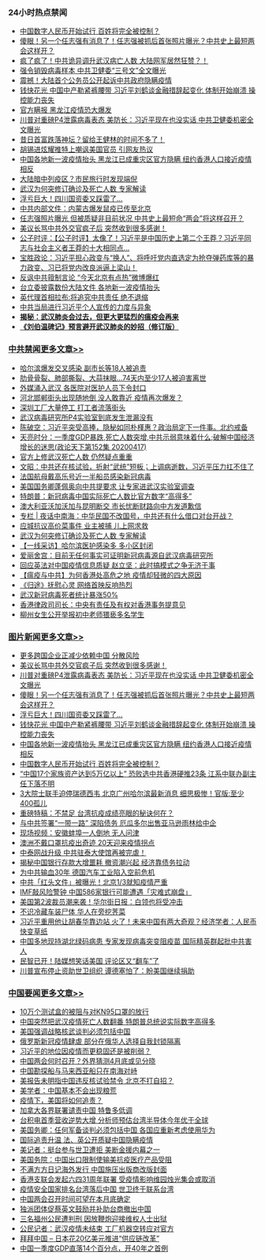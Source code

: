 <div class="catlist">
<h3>24小时热点禁闻</h3>
<ul>
<li><a href="https://github.com/fqnews/bnews/blob/master/topimagenews/20200417/1314184.md">中国数字人民币开始试行 百姓将完全被控制？</a></li>
<li><a href="https://github.com/fqnews/bnews/blob/master/topimagenews/20200417/1314408.md">傻眼！另一个任志强有消息了！任志强被抓后首张照片曝光？中共史上最短两会这样开？</a></li>
<li><a href="https://github.com/fqnews/bnews/blob/master/comments/20200417/1314328.md">疯了疯了！中共诡异调升武汉病亡人数  大陆网军居然狂赞？！</a></li>
<li><a href="https://github.com/fqnews/bnews/blob/master/cbnews/20200417/1314250.md">强令销毁病毒样本 中共卫健委“三号文”全文曝光</a></li>
<li><a href="https://github.com/fqnews/bnews/blob/master/cbnews/20200417/1314225.md">震撼！大陆首个公务员公开起诉中共政府隐瞒疫情</a></li>
<li><a href="https://github.com/fqnews/bnews/blob/master/topimagenews/20200417/1314313.md">钱快花光 中国中产勒紧裤腰带 习近平刘鹤谈金融措辞起变化 体制开始崩溃 操控能力丧失</a></li>
<li><a href="https://github.com/fqnews/bnews/blob/master/cbnews/20200417/1314286.md">官方瞒报 黑龙江疫情恐大爆发</a></li>
<li><a href="https://github.com/fqnews/bnews/blob/master/topimagenews/20200417/1314443.md">川普对重磅P4泄露病毒表态 美防长：习近平现在也没实话 中共卫健委机密全文曝光</a></li>
<li><a href="https://github.com/fqnews/bnews/blob/master/cnnews/20200417/1314297.md">昔日首富跌落神坛？留给王健林的时间不多了！</a></li>
<li><a href="https://github.com/fqnews/bnews/blob/master/cbnews/20200417/1314334.md">胡锡进炫耀推特上嘲讽美国官员 引网友热议</a></li>
<li><a href="https://github.com/fqnews/bnews/blob/master/topimagenews/20200417/1314299.md">中国各地新一波疫情抬头 黑龙江已成重灾区官方隐瞒 纽约香港人口接近疫情相反</a></li>
<li><a href="https://github.com/fqnews/bnews/blob/master/cbnews/20200417/1314285.md">大陆暗中列疫区？市民旅行时发现端倪</a></li>
<li><a href="https://github.com/fqnews/bnews/blob/master/cbnews/20200418/1314534.md">武汉为何突修订确诊及死亡人数 专家解读</a></li>
<li><a href="https://github.com/fqnews/bnews/blob/master/topimagenews/20200417/1314329.md">浮亏巨大！四川国资委又踩雷了…</a></li>
<li><a href="https://github.com/fqnews/bnews/blob/master/baitai/20200417/1314338.md">中共内部文件：内蒙古爆发鼠疫已传至北京</a></li>
<li><a href="https://github.com/fqnews/bnews/blob/master/cnnews/20200417/1314403.md">任志强照片曝光 但被质疑非目前状况 中共史上最短命“两会”将这样召开？</a></li>
<li><a href="https://github.com/fqnews/bnews/blob/master/topimagenews/20200417/1314462.md">美议长骂中共外交官疯子后 突然收到很多感谢！</a></li>
<li><a href="https://github.com/fqnews/bnews/blob/master/bannedvideo/20200417/1314399.md">公子时评：【公子时评】太像了！习近平是中国历史上第二个王莽？习近平同志与社会主义者王莽的十大相同点... </a></li>
<li><a href="https://github.com/fqnews/bnews/blob/master/bannedvideo/20200418/1314487.md">宝胜政论：习近平担心政变与“换人”、将呼吁党内直选定为抢夺弹药库等的暴力政变、习已将党内改良派逼上梁山！</a></li>
<li><a href="https://github.com/fqnews/bnews/blob/master/cbnews/20200417/1314144.md">反讽中共箝制言论 “今天北京有点热”微博爆红</a></li>
<li><a href="https://github.com/fqnews/bnews/blob/master/cbnews/20200417/1314128.md">台立委披露数份大陆文件 各地新一波疫情抬头</a></li>
<li><a href="https://github.com/fqnews/bnews/blob/master/cbnews/20200417/1314198.md">英代理首相拉布:将追究中共责任 绝不退缩</a></li>
<li><a href="https://github.com/fqnews/bnews/blob/master/headline/20200417/1314429.md">中共当局进行习近平个人宣传的力度与异象</a></li>
<li><b><a href="https://github.com/fqnews/bnews/blob/master/comments/20200211/1275071.md" target="_blank">揭秘：武汉肺炎会过去，但更大更猛烈的瘟疫会再来</a></b></li>
<li><b><a href="https://github.com/fqnews/bnews/blob/master/comments/20200207/1272816.md" target="_blank">《刘伯温碑记》预言避开武汉肺炎的妙招（修订版）</a></b></li>
</ul>
</div>

<div class="catlist">
<h3><a href="https://github.com/fqnews/bnews/blob/master/cbnews/" target="_blank">中共禁闻</a><span><a href="https://github.com/fqnews/bnews/blob/master/cbnews/" target="_blank" rel="nofollow">更多文章>></a></span></h3>
<ul>
<li><a href="https://github.com/fqnews/bnews/blob/master/cbnews/20200418/1314727.md" target="_blank">哈尔滨爆发交叉感染 副市长等18人被追责</a></li>
<li><a href="https://github.com/fqnews/bnews/blob/master/cbnews/20200418/1314726.md" target="_blank">肋骨骨裂、肺部撕裂、大蒜抹眼…74天内至少17人被迫害离世</a></li>
<li><a href="https://github.com/fqnews/bnews/blob/master/cbnews/20200418/1314713.md" target="_blank">外媒涌入武汉 各医院对医护人员下令封口</a></li>
<li><a href="https://github.com/fqnews/bnews/blob/master/cbnews/20200418/1314712.md" target="_blank">河北邯郸街头出现随地倒 没人敢靠近 疫情再次爆发？</a></li>
<li><a href="https://github.com/fqnews/bnews/blob/master/cbnews/20200418/1314689.md" target="_blank">深圳工厂大量停工 打工者流落街头</a></li>
<li><a href="https://github.com/fqnews/bnews/blob/master/cbnews/20200418/1314682.md" target="_blank">武汉病毒研究所P4实验室到底发生泄漏没有</a></li>
<li><a href="https://github.com/fqnews/bnews/blob/master/cbnews/20200418/1314652.md" target="_blank">陈破空：习近平突受高捧，隐秘如同朴槿惠？政治局定下一件事。北约戒备</a></li>
<li><a href="https://github.com/fqnews/bnews/blob/master/cbnews/20200418/1314647.md" target="_blank">天亮时分：一季度GDP暴跌,死亡人数突增,中共示弱意味着什么;破解中国经济增长的迷思(政论天下第152集 20200417)</a></li>
<li><a href="https://github.com/fqnews/bnews/blob/master/cbnews/20200418/1314644.md" target="_blank">官方上修武汉死亡人数 仍然疑点重重</a></li>
<li><a href="https://github.com/fqnews/bnews/blob/master/cbnews/20200418/1314640.md" target="_blank">文昭：中共还在核试验，折射“武统”短板；上调病逝数，习近平压力扛不住了</a></li>
<li><a href="https://github.com/fqnews/bnews/blob/master/cbnews/20200418/1314610.md" target="_blank">法国航母戴高乐号近一半船员感染新冠病毒</a></li>
<li><a href="https://github.com/fqnews/bnews/blob/master/cbnews/20200418/1314589.md" target="_blank">美国国务卿蓬佩奥向中共提要求 让专家进武汉实验室调查</a></li>
<li><a href="https://github.com/fqnews/bnews/blob/master/cbnews/20200418/1314588.md" target="_blank">特朗普：新冠病毒中国实际死亡人数比官方数字“高得多”</a></li>
<li><a href="https://github.com/fqnews/bnews/blob/master/cbnews/20200418/1314569.md" target="_blank">澳大利亚沃加沃加与昆明断交 市长忧断财路向中方发道歉信</a></li>
<li><a href="https://github.com/fqnews/bnews/blob/master/cbnews/20200418/1314557.md" target="_blank">专栏 | 夜话中南海：中华民国不改国号，中共还有什么借口对台开战？</a></li>
<li><a href="https://github.com/fqnews/bnews/blob/master/cbnews/20200418/1314545.md" target="_blank">应城抗议高价菜事件 业主被捕 儿上网求救</a></li>
<li><a href="https://github.com/fqnews/bnews/blob/master/cbnews/20200418/1314534.md" target="_blank">武汉为何突修订确诊及死亡人数 专家解读</a></li>
<li><a href="https://github.com/fqnews/bnews/blob/master/cbnews/20200418/1314533.md" target="_blank">【一线采访】哈尔滨医护感染多 多小区封闭</a></li>
<li><a href="https://github.com/fqnews/bnews/blob/master/cbnews/20200418/1314512.md" target="_blank">爱丽舍宫：目前无任何事实可证明新冠病毒源自武汉病毒研究所</a></li>
<li><a href="https://github.com/fqnews/bnews/blob/master/cbnews/20200417/1314426.md" target="_blank">回应英法对中国疫情信息质疑 赵立坚：此时搞模式之争无济于事</a></li>
<li><a href="https://github.com/fqnews/bnews/blob/master/comments/20200417/1314421.md" target="_blank">【瘟疫与中共】为何香港处高危之地 疫情却轻微的四大原因</a></li>
<li><a href="https://github.com/fqnews/bnews/blob/master/cbnews/20200417/1314355.md" target="_blank">《归途》抚慰心灵 网络首映反响热烈</a></li>
<li><a href="https://github.com/fqnews/bnews/blob/master/cbnews/20200417/1314398.md" target="_blank">武汉新冠病毒死者统计暴涨50%</a></li>
<li><a href="https://github.com/fqnews/bnews/blob/master/cbnews/20200417/1314386.md" target="_blank">香港律政司司长：中央有责任及有权对香港事务提意见</a></li>
<li><a href="https://github.com/fqnews/bnews/blob/master/cbnews/20200417/1314349.md" target="_blank">柳州女生公开举报初中老师猥亵多名学生</a></li>

</ul>
</div>
<div class="catlist">
<h3><a href="https://github.com/fqnews/bnews/blob/master/topimagenews/" target="_blank">图片新闻</a><span><a href="https://github.com/fqnews/bnews/blob/master/topimagenews/" target="_blank" rel="nofollow">更多文章>></a></span></h3>
<ul>
<li><a href="https://github.com/fqnews/bnews/blob/master/topimagenews/20200418/1314563.md" target="_blank">更多跨国企业正减少依赖中国 分散风险</a></li>
<li><a href="https://github.com/fqnews/bnews/blob/master/topimagenews/20200417/1314462.md" target="_blank">美议长骂中共外交官疯子后 突然收到很多感谢！</a></li>
<li><a href="https://github.com/fqnews/bnews/blob/master/topimagenews/20200417/1314443.md" target="_blank">川普对重磅P4泄露病毒表态 美防长：习近平现在也没实话 中共卫健委机密全文曝光</a></li>
<li><a href="https://github.com/fqnews/bnews/blob/master/topimagenews/20200417/1314408.md" target="_blank">傻眼！另一个任志强有消息了！任志强被抓后首张照片曝光？中共史上最短两会这样开？</a></li>
<li><a href="https://github.com/fqnews/bnews/blob/master/topimagenews/20200417/1314329.md" target="_blank">浮亏巨大！四川国资委又踩雷了…</a></li>
<li><a href="https://github.com/fqnews/bnews/blob/master/topimagenews/20200417/1314313.md" target="_blank">钱快花光 中国中产勒紧裤腰带 习近平刘鹤谈金融措辞起变化 体制开始崩溃 操控能力丧失</a></li>
<li><a href="https://github.com/fqnews/bnews/blob/master/topimagenews/20200417/1314299.md" target="_blank">中国各地新一波疫情抬头 黑龙江已成重灾区官方隐瞒 纽约香港人口接近疫情相反</a></li>
<li><a href="https://github.com/fqnews/bnews/blob/master/topimagenews/20200417/1314184.md" target="_blank">中国数字人民币开始试行 百姓将完全被控制？</a></li>
<li><a href="https://github.com/fqnews/bnews/blob/master/topimagenews/20200416/1313809.md" target="_blank">“中国17个家族资产达到5万亿以上” 恐败选中共香港硬推23条 江系中联办副主任下落不明</a></li>
<li><a href="https://github.com/fqnews/bnews/blob/master/topimagenews/20200416/1313717.md" target="_blank">3大院士联手迫停瑞德西韦 北京广州哈尔滨最新消息 细思极惨！官版:至少400孤儿</a></li>
<li><a href="https://github.com/fqnews/bnews/blob/master/comments/20200416/1313693.md" target="_blank">重磅特稿：不禁足 台湾抗疫成绩亮眼的秘诀何在？</a></li>
<li><a href="https://github.com/fqnews/bnews/blob/master/topimagenews/20200416/1313706.md" target="_blank">与中共签署“一带一路” 深陷债务 厄瓜多尔出售亚马逊雨林给中企</a></li>
<li><a href="https://github.com/fqnews/bnews/blob/master/topimagenews/20200416/1313705.md" target="_blank">现场视频：安徽蚌埠一人倒地 无人问津</a></li>
<li><a href="https://github.com/fqnews/bnews/blob/master/topimagenews/20200416/1313704.md" target="_blank">澳洲不戴口罩抗疫出奇迹 20天迎来疫情拐点</a></li>
<li><a href="https://github.com/fqnews/bnews/blob/master/topimagenews/20200416/1313647.md" target="_blank">中泰网战升级 中共驻泰大使馆再被完虐！</a></li>
<li><a href="https://github.com/fqnews/bnews/blob/master/topimagenews/20200416/1313534.md" target="_blank">揭秘中国银行存款大增噩耗 撤资潮兴起 经济靠债务拉动</a></li>
<li><a href="https://github.com/fqnews/bnews/blob/master/topimagenews/20200416/1313495.md" target="_blank">为中共输血30年 德国汽车工业陷入空前危机</a></li>
<li><a href="https://github.com/fqnews/bnews/blob/master/topimagenews/20200416/1313275.md" target="_blank">中共「红头文件」被曝光！北京1/3就知疫情严重</a></li>
<li><a href="https://github.com/fqnews/bnews/blob/master/topimagenews/20200415/1313161.md" target="_blank">IMF敲风险警钟 中国586家银行可能遭遇「灾难式崩盘」</a></li>
<li><a href="https://github.com/fqnews/bnews/blob/master/topimagenews/20200415/1313160.md" target="_blank">美国第2波裁员潮来袭！华尔街日报：白领也将受冲击</a></li>
<li><a href="https://github.com/fqnews/bnews/blob/master/topimagenews/20200415/1313159.md" target="_blank">不识冷藏车装尸体 华人在旁挖荠菜</a></li>
<li><a href="https://github.com/fqnews/bnews/blob/master/topimagenews/20200415/1313139.md" target="_blank">习近平重用他让胡春华靠边站 火了！未来中国有两大奇观？经济学者：人民币快变草纸</a></li>
<li><a href="https://github.com/fqnews/bnews/blob/master/topimagenews/20200415/1313098.md" target="_blank">中国多地现持湖北绿码病患 专家发现病毒突变阻疫苗 国际精英群起批中共害人</a></li>
<li><a href="https://github.com/fqnews/bnews/blob/master/topimagenews/20200415/1312931.md" target="_blank">民智已开！陆媒想笑话美国 评论区又“翻车”了</a></li>
<li><a href="https://github.com/fqnews/bnews/blob/master/topimagenews/20200415/1312923.md" target="_blank">川普宣布停止资助世卫组织 谭德塞怕了：盼美国继续捐助</a></li>

</ul>
</div>
<div class="catlist">
<h3><a href="https://github.com/fqnews/bnews/blob/master/headline/" target="_blank">中国要闻</a><span><a href="https://github.com/fqnews/bnews/blob/master/headline/" target="_blank" rel="nofollow">更多文章>></a></span></h3>
<ul>
<li><a href="https://github.com/fqnews/bnews/blob/master/headline/20200418/1314669.md" target="_blank">10万个测试盒的被阻与对KN95口罩的放行</a></li>
<li><a href="https://github.com/fqnews/bnews/blob/master/headline/20200418/1314658.md" target="_blank">中国突然把武汉疫情死亡人数翻番 特朗普总统说实际数字高得多</a></li>
<li><a href="https://github.com/fqnews/bnews/blob/master/headline/20200418/1314643.md" target="_blank">美国强调战略核武谈判必须包括中国</a></li>
<li><a href="https://github.com/fqnews/bnews/blob/master/headline/20200418/1314624.md" target="_blank">俄罗斯新冠疫情肆虐 部分在俄华人选择自我封锁隔离</a></li>
<li><a href="https://github.com/fqnews/bnews/blob/master/headline/20200418/1314623.md" target="_blank">习近平的地位因疫情而更稳固还是被削弱？</a></li>
<li><a href="https://github.com/fqnews/bnews/blob/master/headline/20200418/1314585.md" target="_blank">中国两会何时召开？外界猜测4月底或见分晓</a></li>
<li><a href="https://github.com/fqnews/bnews/blob/master/headline/20200418/1314578.md" target="_blank">中国勘探船与马来西亚船只在南海对峙</a></li>
<li><a href="https://github.com/fqnews/bnews/blob/master/headline/20200418/1314560.md" target="_blank">美报告未明指中国违反核试验禁令 北京不打自招？</a></li>
<li><a href="https://github.com/fqnews/bnews/blob/master/headline/20200418/1314559.md" target="_blank">美学者：中国基本不会出现粮荒</a></li>
<li><a href="https://github.com/fqnews/bnews/blob/master/headline/20200418/1314552.md" target="_blank">疫情下，美国将如何追责？</a></li>
<li><a href="https://github.com/fqnews/bnews/blob/master/headline/20200418/1314537.md" target="_blank">加拿大各界联署谴责中国   特鲁多低调</a></li>
<li><a href="https://github.com/fqnews/bnews/blob/master/headline/20200418/1314514.md" target="_blank">台积电首季营收逆势大增  分析师预估台湾半导体今年优于全球</a></li>
<li><a href="https://github.com/fqnews/bnews/blob/master/headline/20200418/1314513.md" target="_blank">美国务卿：任何军备谈判必须包括中国 各国应重新考虑使用华为</a></li>
<li><a href="https://github.com/fqnews/bnews/blob/master/headline/20200418/1314511.md" target="_blank">国际追责升温   法、英公开质疑中国隐瞒疫情</a></li>
<li><a href="https://github.com/fqnews/bnews/blob/master/headline/20200418/1314510.md" target="_blank">美记者：挺台参与世卫遭拒 美断金援内幕之一</a></li>
<li><a href="https://github.com/fqnews/bnews/blob/master/headline/20200418/1314509.md" target="_blank">美国务院：中国出口限制使输美抗疫医疗产品受阻</a></li>
<li><a href="https://github.com/fqnews/bnews/blob/master/headline/20200418/1314508.md" target="_blank">不满方方日记海外发行 中国施压出版商改版封面</a></li>
<li><a href="https://github.com/fqnews/bnews/blob/master/headline/20200418/1314507.md" target="_blank">香港支联会发起六四31周年联署 受疫情影响维园烛光集会或取消</a></li>
<li><a href="https://github.com/fqnews/bnews/blob/master/headline/20200418/1314502.md" target="_blank">疫情安全国家排名台湾落后中国  世卫终于联系台湾</a></li>
<li><a href="https://github.com/fqnews/bnews/blob/master/headline/20200418/1314496.md" target="_blank">中国两会召开时间可望在本月底确定</a></li>
<li><a href="https://github.com/fqnews/bnews/blob/master/headline/20200418/1314491.md" target="_blank">独派团体促蔡英文鼓励并补助台商撤出中国</a></li>
<li><a href="https://github.com/fqnews/bnews/blob/master/headline/20200418/1314490.md" target="_blank">三名福州公民遭判刑    因放鞭炮迎接维权人士出狱</a></li>
<li><a href="https://github.com/fqnews/bnews/blob/master/headline/20200418/1314484.md" target="_blank">公民记者：武汉疫情未结束  工厂机器空转应对官方</a></li>
<li><a href="https://github.com/fqnews/bnews/blob/master/headline/20200417/1314479.md" target="_blank">拜拜中国 &#8211; 日本花20亿美元推进“供应链改革”</a></li>
<li><a href="https://github.com/fqnews/bnews/blob/master/headline/20200417/1314478.md" target="_blank">中国一季度GDP直落14个百分点，开40年之首例</a></li>

</ul>
</div>